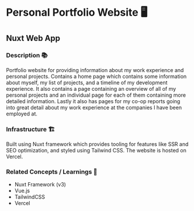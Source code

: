 # Personal Portfolio Website 🖥️

## Nuxt Web App

### Description 📚

Portfolio website for providing information about my work experience and personal projects. Contains a home page which contains some information about myself, my list of projects, and a timeline of my development experience. It also contains a page containing an overview of all of my personal projects and an individual page for each of them containing more detailed information. Lastly it also has pages for my co-op reports going into great detail about my work experience at the companies I have been employed at.

### Infrastructure 🏗️

Built using Nuxt framework which provides tooling for features like SSR and SEO optimization, and styled using Tailwind CSS. The website is hosted on Vercel.

### Related Concepts / Learnings 💭

* Nuxt Framework (v3)
* Vue.js
* TailwindCSS
* Vercel

